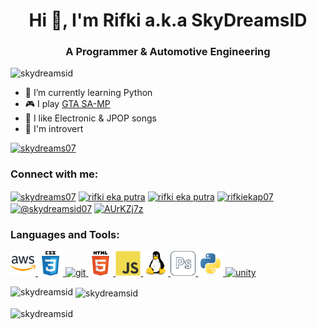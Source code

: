 <h1 align="center">Hi 👋, I'm Rifki a.k.a SkyDreamsID</h1>
<h3 align="center">A Programmer & Automotive Engineering</h3>

<p align="left"> <img src="https://komarev.com/ghpvc/?username=skydreamsid&label=Profile%20views&color=0e75b6&style=flat" alt="skydreamsid" /> </p>

- 🌱 I’m currently learning Python
- 🎮 I play [GTA SA-MP](https://jogjagamers.org)
- 🎵 I like Electronic & JPOP songs
- 🙂 I'm introvert

<p align="left"> <a href="https://twitter.com/skydreams07" target="blank"><img src="https://img.shields.io/twitter/follow/skydreams07?logo=twitter&style=for-the-badge" alt="skydreams07" /></a> </p>

<h3 align="left">Connect with me:</h3>
<p align="left">
<a href="https://twitter.com/skydreams07" target="blank"><img align="center" src="https://raw.githubusercontent.com/rahuldkjain/github-profile-readme-generator/master/src/images/icons/Social/twitter.svg" alt="skydreams07" height="30" width="40" /></a>
<a href="https://www.linkedin.com/in/rifki-eka-putra-796a15293/" target="blank"><img align="center" src="https://raw.githubusercontent.com/rahuldkjain/github-profile-readme-generator/master/src/images/icons/Social/linked-in-alt.svg" alt="rifki eka putra" height="30" width="40" /></a>
<a href="https://www.facebook.com/rifki.e.putra.58/" target="blank"><img align="center" src="https://raw.githubusercontent.com/rahuldkjain/github-profile-readme-generator/master/src/images/icons/Social/facebook.svg" alt="rifki eka putra" height="30" width="40" /></a>
<a href="https://instagram.com/rifkiekap07" target="blank"><img align="center" src="https://raw.githubusercontent.com/rahuldkjain/github-profile-readme-generator/master/src/images/icons/Social/instagram.svg" alt="rifkiekap07" height="30" width="40" /></a>
<a href="https://www.youtube.com/@skydreamsid07" target="blank"><img align="center" src="https://raw.githubusercontent.com/rahuldkjain/github-profile-readme-generator/master/src/images/icons/Social/youtube.svg" alt="@skydreamsid07" height="30" width="40" /></a>
<a href="https://discord.gg/AUrKZj7z" target="blank"><img align="center" src="https://raw.githubusercontent.com/rahuldkjain/github-profile-readme-generator/master/src/images/icons/Social/discord.svg" alt="AUrKZj7z" height="30" width="40" /></a>
</p>

<h3 align="left">Languages and Tools:</h3>
<p align="left"> <a href="https://aws.amazon.com" target="_blank" rel="noreferrer"> <img src="https://raw.githubusercontent.com/devicons/devicon/master/icons/amazonwebservices/amazonwebservices-original-wordmark.svg" alt="aws" width="40" height="40"/> </a> <a href="https://www.w3schools.com/css/" target="_blank" rel="noreferrer"> <img src="https://raw.githubusercontent.com/devicons/devicon/master/icons/css3/css3-original-wordmark.svg" alt="css3" width="40" height="40"/> </a> <a href="https://git-scm.com/" target="_blank" rel="noreferrer"> <img src="https://www.vectorlogo.zone/logos/git-scm/git-scm-icon.svg" alt="git" width="40" height="40"/> </a> <a href="https://www.w3.org/html/" target="_blank" rel="noreferrer"> <img src="https://raw.githubusercontent.com/devicons/devicon/master/icons/html5/html5-original-wordmark.svg" alt="html5" width="40" height="40"/> </a> <a href="https://developer.mozilla.org/en-US/docs/Web/JavaScript" target="_blank" rel="noreferrer"> <img src="https://raw.githubusercontent.com/devicons/devicon/master/icons/javascript/javascript-original.svg" alt="javascript" width="40" height="40"/> </a> <a href="https://www.linux.org/" target="_blank" rel="noreferrer"> <img src="https://raw.githubusercontent.com/devicons/devicon/master/icons/linux/linux-original.svg" alt="linux" width="40" height="40"/> </a> <a href="https://www.photoshop.com/en" target="_blank" rel="noreferrer"> <img src="https://raw.githubusercontent.com/devicons/devicon/master/icons/photoshop/photoshop-line.svg" alt="photoshop" width="40" height="40"/> </a> <a href="https://www.python.org" target="_blank" rel="noreferrer"> <img src="https://raw.githubusercontent.com/devicons/devicon/master/icons/python/python-original.svg" alt="python" width="40" height="40"/> </a> <a href="https://unity.com/" target="_blank" rel="noreferrer"> <img src="https://www.vectorlogo.zone/logos/unity3d/unity3d-icon.svg" alt="unity" width="40" height="40"/> </a> </p>

<p><img align="left" src="https://github-readme-stats.vercel.app/api/top-langs?username=skydreamsid&show_icons=true&locale=en&layout=compact" alt="skydreamsid" /></p>

<p>&nbsp;<img align="center" src="https://github-readme-stats.vercel.app/api?username=skydreamsid&show_icons=true&locale=en" alt="skydreamsid" /></p>

<p><img align="center" src="https://github-readme-streak-stats.herokuapp.com/?user=skydreamsid&" alt="skydreamsid" /></p>
